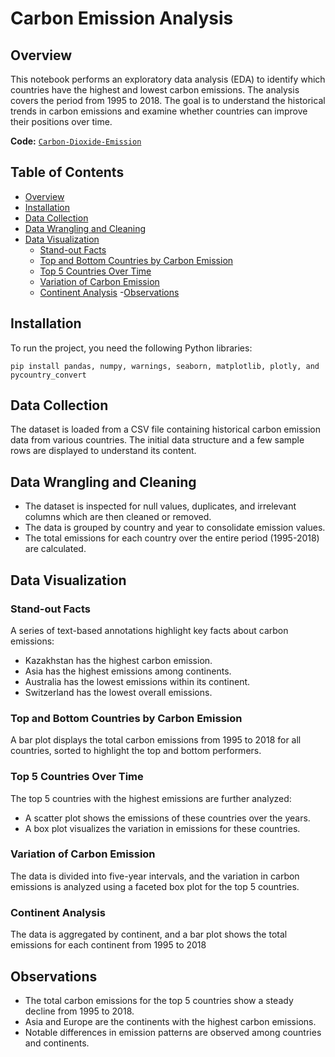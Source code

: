 # Carbon Emission Analysis

## Overview
This notebook performs an exploratory data analysis (EDA) to identify which countries have the highest and lowest carbon emissions. The analysis covers the period from 1995 to 2018. The goal is to understand the historical trends in carbon emissions and examine whether countries can improve their positions over time.

**Code:** [`Carbon-Dioxide-Emission`](https://github.com/MohdIllham/Carbon-Dioxide-Emission/blob/main/CO2%20EMISSION.ipynb)

## Table of Contents
- [Overview](#Overview)
- [Installation](#Installation)
- [Data Collection](#Data-Collection)
- [Data Wrangling and Cleaning](#Data-Wrangling-and-Cleaning)
- [Data Visualization](#Data-Visualization)
  + [Stand-out Facts](#Stand-out-Facts)
  + [Top and Bottom Countries by Carbon Emission](#Top-and-Bottom-Countries-by-Carbon-Emission)
  + [Top 5 Countries Over Time](#Top-5-Countries-Over-Timeby-Carbon-Emission)
  + [Variation of Carbon Emission](#Variation-of-Carbon-Emission)
  + [Continent Analysis](#Continent-Analysis)
-[Observations](#Observations)

## Installation
To run the project, you need the following Python libraries:
```
pip install pandas, numpy, warnings, seaborn, matplotlib, plotly, and pycountry_convert
```
## Data Collection
The dataset is loaded from a CSV file containing historical carbon emission data from various countries. The initial data structure and a few sample rows are displayed to understand its content.

## Data Wrangling and Cleaning
- The dataset is inspected for null values, duplicates, and irrelevant columns which are then cleaned or removed.
- The data is grouped by country and year to consolidate emission values.
- The total emissions for each country over the entire period (1995-2018) are calculated.

## Data Visualization

### Stand-out Facts
A series of text-based annotations highlight key facts about carbon emissions:
  - Kazakhstan has the highest carbon emission.
  - Asia has the highest emissions among continents.
  - Australia has the lowest emissions within its continent.
  - Switzerland has the lowest overall emissions.
    
### Top and Bottom Countries by Carbon Emission
A bar plot displays the total carbon emissions from 1995 to 2018 for all countries, sorted to highlight the top and bottom performers.

### Top 5 Countries Over Time
The top 5 countries with the highest emissions are further analyzed:
  - A scatter plot shows the emissions of these countries over the years.
  - A box plot visualizes the variation in emissions for these countries.
    
### Variation of Carbon Emission
The data is divided into five-year intervals, and the variation in carbon emissions is analyzed using a faceted box plot for the top 5 countries.

### Continent Analysis
The data is aggregated by continent, and a bar plot shows the total emissions for each continent from 1995 to 2018

## Observations
 - The total carbon emissions for the top 5 countries show a steady decline from 1995 to 2018.
 - Asia and Europe are the continents with the highest carbon emissions.
 - Notable differences in emission patterns are observed among countries and continents.


